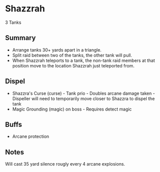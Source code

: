 # Shazzrah

3 Tanks

## Summary
* Arrange tanks 30+ yards apart in a triangle.
* Split raid between two of the tanks, the other tank will pull.
* When Shazzrah teleports to a tank, the non-tank raid members at that position move to the location Shazzrah just teleported from.

## Dispel
* Shazzra's Curse (curse) - Tank prio - Doubles arcane damage taken - Dispeller will need to temporarily move closer to Shazzra to dispel the tank
* Magic Grounding (magic) on boss - Requires detect magic

## Buffs
* Arcane protection

## Notes
Will cast 35 yard silence rougly every 4 arcane explosions.